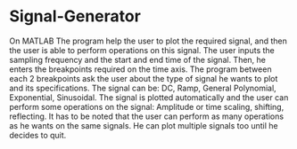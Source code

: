 # Signal-Generator
On MATLAB
The program help the user to plot the required signal, and then the user is able to perform operations on this signal.
The user inputs the sampling frequency and the start and end time of the signal.
Then, he enters the breakpoints required on the time axis.
The program between each 2 breakpoints ask the user about the type of signal he wants to plot and its specifications.
The signal can be: DC, Ramp, General Polynomial, Exponential, Sinusoidal.
The signal is plotted automatically and the user can perform some operations on the signal: Amplitude or time scaling, shifting, reflecting.
It has to be noted that the user can perform as many operations as he wants on the same signals. He can plot multiple signals too until he decides to quit.

